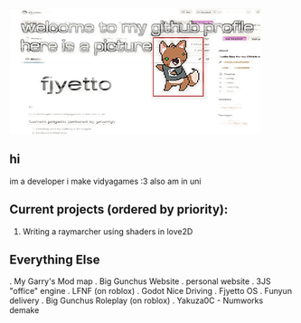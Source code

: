 <picture>
 <source srcset="githubpicture.png">
 <img alt="my banner" src="githubpicture.png">
</picture>

## hi
im a developer i make vidyagames :3 also am in uni
## Current projects (ordered by priority):
1. Writing a raymarcher using shaders in love2D
## Everything Else
. My Garry's Mod map
. Big Gunchus Website
. personal website
. 3JS "office" engine
. LFNF (on roblox)
. Godot Nice Driving
. Fjyetto OS
. Funyun delivery
. Big Gunchus Roleplay (on roblox)
. Yakuza0C - Numworks demake
